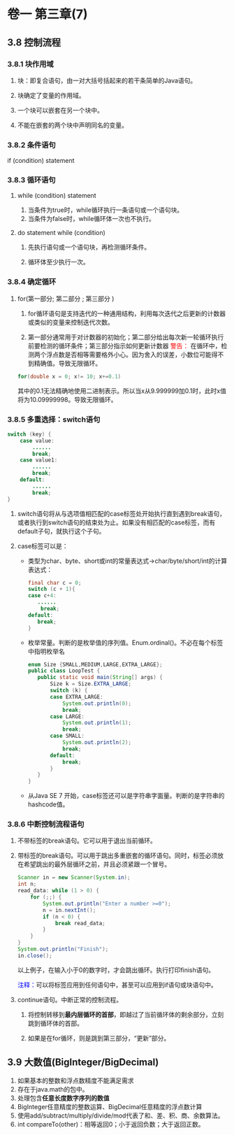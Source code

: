 # 卷一 第三章(7)

## 3.8 控制流程

### 3.8.1 块作用域

1. 块：即复合语句，由一对大括号括起来的若干条简单的Java语句。

2. 块确定了变量的作用域。

3. 一个块可以嵌套在另一个块中。

4. 不能在嵌套的两个块中声明同名的变量。
### 3.8.2 条件语句

if (condition) statement

### 3.8.3 循环语句

1. while (condition) statement
   1. 当条件为true时，while循环执行一条语句或一个语句块。
   2. 当条件为false时，while循环体一次也不执行。

2. do statement while (condition)
   1. 先执行语句或一个语句块，再检测循环条件。

   2. 循环体至少执行一次。
### 3.8.4 确定循环
1. for(第一部分; 第二部分 ; 第三部分 )

   1. for循环语句是支持迭代的一种通用结构，利用每次迭代之后更新的计数器或类似的变量来控制迭代次数。

   2. 第一部分通常用于对计数器的初始化；第二部分给出每次新一轮循环执行前要检测的循环条件；第三部分指示如何更新计数器
       <span style="color:red">警告：</span> 在循环中，检测两个浮点数是否相等需要格外小心。因为舍入的误差，小数位可能得不到精确值。导致无限循环。

     ```java
     for(double x = 0; x!= 10; x+=0.1)
     ```

     其中的0.1无法精确地使用二进制表示。所以当x从9.999999加0.1时，此时x值将为10.09999998。导致无限循环。

### 3.8.5 多重选择：switch语句

```java
switch (key) {
    case value:
		......
        break;
    case value1:
		......
        break;
    default:
        ......
        break;
}
```

1. switch语句将从与选项值相匹配的case标签处开始执行直到遇到break语句，或者执行到switch语句的结束处为止。如果没有相匹配的case标签，而有default子句，就执行这个子句。

2. case标签可以是：

   - 类型为char、byte、short或int的常量表达式→char/byte/short/int的计算表达式：

     ```java
     final char c = 0;
     switch (c + 1){
     case c+4:
     	......
         break;
     default:
     	break;
     }
     ```

   - 枚举常量。判断的是枚举值的序列值。Enum.ordinal()。不必在每个标签中指明枚举名

     ```java
     enum Size {SMALL,MEDIUM,LARGE,EXTRA_LARGE};
     public class LoopTest {
     	public static void main(String[] args) {
     		Size k = Size.EXTRA_LARGE;
     		switch (k) {
     		case EXTRA_LARGE:
     			System.out.println(0);
     			break;
     		case LARGE:
     			System.out.println(1);
     			break;
     		case SMALL:
     			System.out.println(2);
     			break;
     		default:
     			break;
     		}
     	}
     }
     ```
   - 从Java SE 7 开始，case标签还可以是字符串字面量。判断的是字符串的hashcode值。

### 3.8.6 中断控制流程语句

1. 不带标签的break语句。它可以用于退出当前循环。

2. 带标签的break语句。可以用于跳出多重嵌套的循环语句。同时，标签必须放在希望跳出的最外层循环之前，并且必须紧跟一个冒号。

   ```java
   Scanner in = new Scanner(System.in);
   int n;
   read_data: while (1 > 0) {
       for (;;) {
           System.out.println("Enter a number >=0");
           n = in.nextInt();
           if (n < 0) {
               break read_data;
           }
       }
   }
   System.out.println("Finish");
   in.close();
   ```

   以上例子，在输入小于0的数字时，才会跳出循环。执行打印finish语句。

   <span style="color:blue">注释：</span>可以将标签应用到任何语句中，甚至可以应用到if语句或块语句中。

3. continue语句。中断正常的控制流程。

   1. 将控制转移到**最内层循环的首部**，即越过了当前循环体的剩余部分，立刻跳到循环体的首部。

   2. 如果是在for循环，则是跳到第三部分，“更新”部分。

## 3.9 大数值(BigInteger/BigDecimal)

1. 如果基本的整数和浮点数精度不能满足需求
2. 存在于java.math的包中。
3. 处理包含**任意长度数字序列的数值**
4. BigInteger任意精度的整数运算、BigDecimal任意精度的浮点数计算
5. 使用add/subtract/multiply/divide/mod代表了和、差、积、商、余数算法。
6. int compareTo(other)：相等返回0；小于返回负数；大于返回正数。
